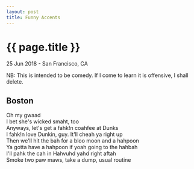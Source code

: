 ```yaml
---
layout: post
title: Funny Accents
---
```


{{ page.title }}
================

<p class="meta">25 Jun 2018 - San Francisco, CA</p>

NB: This is intended to be comedy. If I come to learn it is offensive, I shall delete.

## Boston
Oh my gwaad  
I bet she's wicked smaht, too  
Anyways, let's get a fahk!n coahfee at Dunks  
I fahk!n love Dunkin, guy. It'll cheah ya right up  
Then we'll hit the bah for a bloo moon and a hahpoon  
Ya gotta have a hahpoon if yoah going to the hahbah  
I'll pahk the cah in Hahvuhd yahd right aftah  
Smoke two paw maws, take a dump, usual routine  